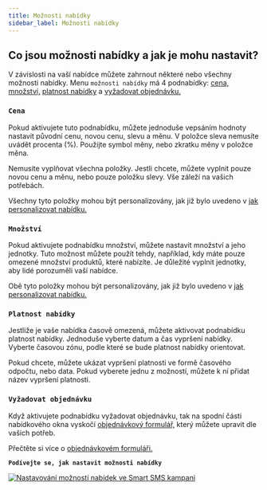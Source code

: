 ```yaml
---
title: Možnosti nabídky 
sidebar_label: Možnosti nabídky 
---
```


## Co jsou možnosti nabídky a jak je mohu nastavit?
V závislosti na vaší nabídce můžete zahrnout některé nebo všechny možnosti nabídky. Menu `možnosti nabídky` má 4 podnabídky: [cena,](#cena) [množství,](#množství) [platnost nabídky](#platnost-nabídky) a [vyžadovat objednávku.](#vyžadovat-objednávku)

### `Cena`
Pokud aktivujete tuto podnabídku, můžete jednoduše vepsáním hodnoty nastavit původní cenu, novou cenu, slevu a měnu. V položce sleva nemusíte uvádět procenta (%). Použijte symbol měny, nebo zkratku měny v položce měna.

Nemusíte vyplňovat všechna položky. Jestli chcete, můžete vyplnit pouze novou cenu a měnu, nebo pouze položku slevy. Vše záleží na vašich potřebách.

Všechny tyto položky mohou být personalizovány, jak již bylo uvedeno v [jak personalizovat nabídku.](offer-personalization.md#jak-mohu-personalizovat-nabídku)

### `Množství`
Pokud aktivujete podnabídku množství, můžete nastavit množství a jeho jednotky. Tuto možnost můžete použít tehdy, například, kdy máte pouze omezené množství produktů, které nabízíte. Je důležité vyplnit jednotky, aby lidé porozuměli vaší nabídce.

Obě tyto položky mohou být personalizovány, jak již bylo uvedeno v [jak personalizovat nabídku.](offer-personalization.md#jak-mohu-personalizovat-nabídku)

### `Platnost nabídky`
Jestliže je vaše nabídka časově omezená, můžete aktivovat podnabídku platnost nabídky. Jednoduše vyberte datum a čas vypršení nabídky. Vyberte časovou zónu, podle které se bude platnost nabídky orientovat.

Pokud chcete, můžete ukázat vypršení platnosti ve formě časového odpočtu, nebo data. Pokud vyberete jednu z možností, můžete k ní přidat název vypršení platnosti. 

### `Vyžadovat objednávku`
Když aktivujete podnabídku vyžadovat objednávku, tak na spodní části nabídkového okna vyskočí [objednávkový formulář,](order-form.md#co-je-objednávkový-formulář-a-jak-ho-může-aktivovat) který můžete upravit dle vašich potřeb.

Přečtěte si více o [objednávkovém formuláři.](order-form.md#co-je-objednávkový-formulář-a-jak-ho-může-aktivovat)


**`Podívejte se, jak nastavit možnosti nabídky`**

[![Nastavování možností nabídek ve Smart SMS kampani](https://img.youtube.com/vi/_2JmQMayU8g/hqdefault.jpg)](https://www.youtube.com/watch?v=_2JmQMayU8g) 
